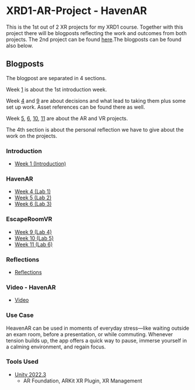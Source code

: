 # XRD1-AR-Project - HavenAR

This is the 1st out of 2 XR projects for my XRD1 course. Together with this project there will be blogposts reflecting the work and outcomes from both projects. The 2nd project can be found [here](https://github.com/Mar7inD/XRD1-VR-Project).The blogposts can be found also below.

## Blogposts
The blogpost are separated in 4 sections. 

Week [1](https://github.com/Mar7inD/XRD1-AR-Project/blob/main/blogposts/week1_introduction.md) is about the 1st introduction week. 

Week [4](https://github.com/Mar7inD/XRD1-AR-Project/blob/main/blogposts/week4_lab1.md) and [9](https://github.com/Mar7inD/XRD1-AR-Project/blob/main/blogposts/week9_lab4.md) are about decisions and what lead to taking them plus some set up work. Asset references can be found there as well. 

Week [5](https://github.com/Mar7inD/XRD1-AR-Project/blob/main/blogposts/week5_lab2.md), [6](https://github.com/Mar7inD/XRD1-AR-Project/blob/main/blogposts/week6_lab3.md), [10](https://github.com/Mar7inD/XRD1-AR-Project/blob/main/blogposts/week10_lab5.md), [11](https://github.com/Mar7inD/XRD1-AR-Project/blob/main/blogposts/week11_lab6.md) are about the AR and VR projects. 

The 4th section is about the personal reflection we have to give about the work on the projects.   

### Introduction
- [Week 1 (Introduction)](https://github.com/Mar7inD/XRD1-AR-Project/blob/main/blogposts/week1_introduction.md)

### HavenAR
- [Week 4 (Lab 1)](https://github.com/Mar7inD/XRD1-AR-Project/blob/main/blogposts/week4_lab1.md)
- [Week 5 (Lab 2)](https://github.com/Mar7inD/XRD1-AR-Project/blob/main/blogposts/week5_lab2.md)
- [Week 6 (Lab 3)](https://github.com/Mar7inD/XRD1-AR-Project/blob/main/blogposts/week6_lab3.md)

### EscapeRoomVR
- [Week 9 (Lab 4)](https://github.com/Mar7inD/XRD1-AR-Project/blob/main/blogposts/week9_lab4.md)
- [Week 10 (Lab 5)](https://github.com/Mar7inD/XRD1-AR-Project/blob/main/blogposts/week10_lab5.md)
- [Week 11 (Lab 6)](https://github.com/Mar7inD/XRD1-AR-Project/blob/main/blogposts/week11_lab6.md)

### Reflections
- [Reflections](https://github.com/Mar7inD/XRD1-AR-Project/blob/main/blogposts/reflections.md)

### Video - HavenAR
- [Video]()

### Use Case

HeavenAR can be used in moments of everyday stress—like waiting outside an exam room, before a presentation, or while commuting. Whenever tension builds up, the app offers a quick way to pause, immerse yourself in a calming environment, and regain focus.

### Tools Used
- [Unity 2022.3](https://unity.com/)
  - AR Foundation, ARKit XR Plugin, XR Management
